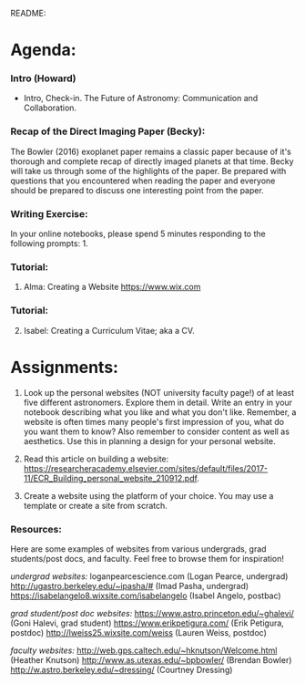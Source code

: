 README:
# Agenda:

### Intro (Howard)
- Intro, Check-in. The Future of Astronomy: Communication and Collaboration.

### Recap of the Direct Imaging Paper (Becky):
  The Bowler (2016) exoplanet paper remains a classic paper because of it's thorough and complete recap of directly imaged planets at that time. Becky will take us through some of the highlights of the paper. Be prepared with questions that you encountered when reading the paper and everyone should be prepared to discuss one interesting point from the paper.

### Writing Exercise: 
In your online notebooks, please spend 5 minutes responding to the following prompts:
    1.    
    
### Tutorial:
1. Alma: Creating a Website
https://www.wix.com

### Tutorial: 
2. Isabel: Creating a Curriculum Vitae; aka a CV.

# Assignments:
1. Look up the personal websites (NOT university faculty page!) of at least five different astronomers. Explore them in detail. Write an entry in your notebook describing what you like and what you don't like. Remember, a website is often times many people's first impression of you, what do you want them to know? Also remember to consider content as well as aesthetics. Use this in planning a design for your personal website.

2. Read this article on building a website: https://researcheracademy.elsevier.com/sites/default/files/2017-11/ECR_Building_personal_website_210912.pdf.

3. Create a website using the platform of your choice. You may use a template or create a site from scratch.

### Resources:
Here are some examples of websites from various undergrads, grad students/post docs, and faculty. Feel free to browse them for inspiration!

*undergrad websites:*
loganpearcescience.com (Logan Pearce, undergrad)
http://ugastro.berkeley.edu/~ipasha/# (Imad Pasha, undergrad)
https://isabelangelo8.wixsite.com/isabelangelo (Isabel Angelo, postbac)
 
*grad student/post doc websites:*
https://www.astro.princeton.edu/~ghalevi/ (Goni Halevi, grad student)
https://www.erikpetigura.com/ (Erik Petigura, postdoc)
http://lweiss25.wixsite.com/weiss (Lauren Weiss, postdoc)

*faculty websites:*
http://web.gps.caltech.edu/~hknutson/Welcome.html (Heather Knutson)
http://www.as.utexas.edu/~bpbowler/ (Brendan Bowler)
http://w.astro.berkeley.edu/~dressing/ (Courtney Dressing)
